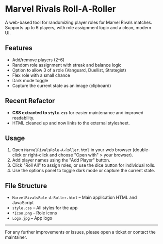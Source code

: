# Marvel Rivals Roll‑A‑Roller

A web-based tool for randomizing player roles for Marvel Rivals matches. Supports up to 6 players, with role assignment logic and a clean, modern UI.

## Features
- Add/remove players (2–6)
- Random role assignment with streak and balance logic
- Option to allow 3 of a role (Vanguard, Duellist, Strategist)
- Flex role with a small chance
- Dark mode toggle
- Capture the current state as an image (clipboard)

## Recent Refactor
- **CSS extracted to `style.css`** for easier maintenance and improved readability.
- HTML cleaned up and now links to the external stylesheet.

## Usage
1. Open `MarvelRivalsRole-A-Roller.html` in your web browser (double-click or right-click and choose "Open with" > your browser).
2. Add player names using the "Add Player" button.
3. Click "Roll All" to assign roles, or use the dice button for individual rolls.
4. Use the options panel to toggle dark mode or capture the current state.

## File Structure
- `MarvelRivalsRole-A-Roller.html` – Main application HTML and JavaScript
- `style.css` – All styles for the app
- `*Icon.png` – Role icons
- `Logo.jpg` – App logo

---

For any further improvements or issues, please open a ticket or contact the maintainer. 
